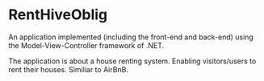 # RentHiveOblig

An application implemented (including the front-end and back-end) using the Model-View-Controller framework of .NET.

The application is about a house renting system. Enabling visitors/users to rent their houses. Similiar to AirBnB. 
